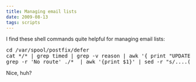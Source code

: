 ```yaml
---
title: Managing email lists
date: 2009-08-13
tags: scripts
---
```

I find these shell commands quite helpful for managing email lists:

<pre class="sh_sh">
cd /var/spool/postfix/defer
cat */* | grep timed | grep -v reason | awk '{ print "UPDATE `fans`.`fans` SET `fan_email_valid` = '-1', `fan_modified` = NOW() WHERE `fans`.`fan_email` = \"" $1 "\" LIMIT 1;" }' | sed -r s/[\&lt;\&gt;:]//g | sort | uniq
grep -r 'No route' ./*&nbsp; | awk '{print $1}' | sed -r "s/....([A-Z0-9]+).+/postsuper -d \1/g" | uniq &gt; ../runme
</pre>

Nice, huh?

